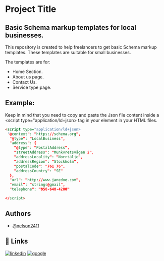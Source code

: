 
# Project Title

## Basic Schema markup templates for local businesses.

This repository is created to help freelancers to get basic Schema markup templates. 
These templates are suitable for small businesses. 

The templates are for: 

* Home Section.
* About us page.
* Contact Us. 
* Service type page. 


## Example:
Keep in mind that you need to copy and paste the Json file content inside a <script type="application/ld+json></script> tag in your <head> 
element in your HTML files. 

```HTML
<script type="application/ld+json>
 "@context": "https://schema.org",
  "@type": "LocalBusiness",
  "address": {
    "@type": "PostalAddress",
    "streetAddress": "Munkvretsvägen 2",
    "addressLocality": "Norrtälje",
    "addressRegion": "Stockholm",
    "postalCode": "761 76",
    "addressCountry": "SE"
  },
  "url": "http://www.janedoe.com",
  "email": "strings@gmail",
  "telephone": "850-648-4200"

</script>
```


## Authors

- [@nelson2411](https://github.com/nelson2411)


## 🔗 Links
[![linkedin](https://img.shields.io/badge/linkedin-0A66C2?style=for-the-badge&logo=linkedin&logoColor=white)](https://www.linkedin.com/in/nelsonrosales24/)
[![google](https://img.shields.io/badge/google-1DA1F2?style=for-the-badge&logo=twitter&logoColor=white)](https://twitter.com/NelsonRosales27)

